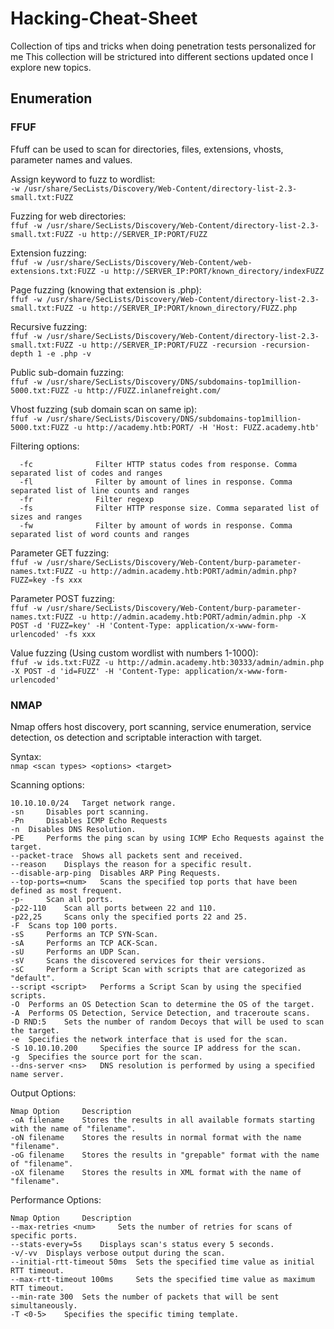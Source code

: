 # Hacking-Cheat-Sheet
Collection of tips and tricks when doing penetration tests personalized for me
This collection will be strictured into different sections updated once I explore new topics.

## Enumeration

### FFUF

Ffuff can be used to scan for directories, files, extensions, vhosts, parameter names and values. 

Assign keyword to fuzz to wordlist:<br>
`-w /usr/share/SecLists/Discovery/Web-Content/directory-list-2.3-small.txt:FUZZ`

Fuzzing for web directories:<br>
`ffuf -w /usr/share/SecLists/Discovery/Web-Content/directory-list-2.3-small.txt:FUZZ -u http://SERVER_IP:PORT/FUZZ`

Extension fuzzing: <br>
`ffuf -w /usr/share/SecLists/Discovery/Web-Content/web-extensions.txt:FUZZ -u http://SERVER_IP:PORT/known_directory/indexFUZZ`

Page fuzzing (knowing that extension is .php): <br>
`ffuf -w /usr/share/SecLists/Discovery/Web-Content/directory-list-2.3-small.txt:FUZZ -u http://SERVER_IP:PORT/known_directory/FUZZ.php`

Recursive fuzzing: <br>
`ffuf -w /usr/share/SecLists/Discovery/Web-Content/directory-list-2.3-small.txt:FUZZ -u http://SERVER_IP:PORT/FUZZ -recursion -recursion-depth 1 -e .php -v`

Public sub-domain fuzzing: <br>
`ffuf -w /usr/share/SecLists/Discovery/DNS/subdomains-top1million-5000.txt:FUZZ -u http://FUZZ.inlanefreight.com/`

Vhost fuzzing (sub domain scan on same ip):<br>
`ffuf -w /usr/share/SecLists/Discovery/DNS/subdomains-top1million-5000.txt:FUZZ -u http://academy.htb:PORT/ -H 'Host: FUZZ.academy.htb'`

Filtering options:
```
  -fc              Filter HTTP status codes from response. Comma separated list of codes and ranges
  -fl              Filter by amount of lines in response. Comma separated list of line counts and ranges
  -fr              Filter regexp
  -fs              Filter HTTP response size. Comma separated list of sizes and ranges
  -fw              Filter by amount of words in response. Comma separated list of word counts and ranges
```
Parameter GET fuzzing:<br>
`ffuf -w /usr/share/SecLists/Discovery/Web-Content/burp-parameter-names.txt:FUZZ -u http://admin.academy.htb:PORT/admin/admin.php?FUZZ=key -fs xxx`

Parameter POST fuzzing:<br>
`ffuf -w /usr/share/SecLists/Discovery/Web-Content/burp-parameter-names.txt:FUZZ -u http://admin.academy.htb:PORT/admin/admin.php -X POST -d 'FUZZ=key' -H 'Content-Type: application/x-www-form-urlencoded' -fs xxx`

Value fuzzing (Using custom wordlist with numbers 1-1000): <br>
`ffuf -w ids.txt:FUZZ -u http://admin.academy.htb:30333/admin/admin.php -X POST -d 'id=FUZZ' -H 'Content-Type: application/x-www-form-urlencoded'`

### NMAP

Nmap offers host discovery, port scanning, service enumeration, service detection, os detection and scriptable interaction with target. 

Syntax:<br>
`nmap <scan types> <options> <target>`

Scanning options:
```
10.10.10.0/24 	Target network range.
-sn 	Disables port scanning.
-Pn 	Disables ICMP Echo Requests
-n 	Disables DNS Resolution.
-PE 	Performs the ping scan by using ICMP Echo Requests against the target.
--packet-trace 	Shows all packets sent and received.
--reason 	Displays the reason for a specific result.
--disable-arp-ping 	Disables ARP Ping Requests.
--top-ports=<num> 	Scans the specified top ports that have been defined as most frequent.
-p- 	Scan all ports.
-p22-110 	Scan all ports between 22 and 110.
-p22,25 	Scans only the specified ports 22 and 25.
-F 	Scans top 100 ports.
-sS 	Performs an TCP SYN-Scan.
-sA 	Performs an TCP ACK-Scan.
-sU 	Performs an UDP Scan.
-sV 	Scans the discovered services for their versions.
-sC 	Perform a Script Scan with scripts that are categorized as "default".
--script <script> 	Performs a Script Scan by using the specified scripts.
-O 	Performs an OS Detection Scan to determine the OS of the target.
-A 	Performs OS Detection, Service Detection, and traceroute scans.
-D RND:5 	Sets the number of random Decoys that will be used to scan the target.
-e 	Specifies the network interface that is used for the scan.
-S 10.10.10.200 	Specifies the source IP address for the scan.
-g 	Specifies the source port for the scan.
--dns-server <ns> 	DNS resolution is performed by using a specified name server.
```
Output Options:
```
Nmap Option 	Description
-oA filename 	Stores the results in all available formats starting with the name of "filename".
-oN filename 	Stores the results in normal format with the name "filename".
-oG filename 	Stores the results in "grepable" format with the name of "filename".
-oX filename 	Stores the results in XML format with the name of "filename".
```
Performance Options:
```
Nmap Option 	Description
--max-retries <num> 	Sets the number of retries for scans of specific ports.
--stats-every=5s 	Displays scan's status every 5 seconds.
-v/-vv 	Displays verbose output during the scan.
--initial-rtt-timeout 50ms 	Sets the specified time value as initial RTT timeout.
--max-rtt-timeout 100ms 	Sets the specified time value as maximum RTT timeout.
--min-rate 300 	Sets the number of packets that will be sent simultaneously.
-T <0-5> 	Specifies the specific timing template.
```




